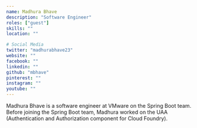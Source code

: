 ```yaml
---
name: Madhura Bhave
description: "Software Engineer"
roles: ["guest"]
skills: ""
location: ""

# Social Media
twitter: "madhurabhave23"
website: ""
facebook: ""
linkedin: ""
github: "mbhave"
pinterest: ""
instagram: ""
youtube: ""
---
```


Madhura Bhave is a software engineer at VMware on the Spring Boot team. Before joining the Spring Boot team, Madhura worked on the UAA (Authentication and Authorization component for Cloud Foundry).

<!--more-->

